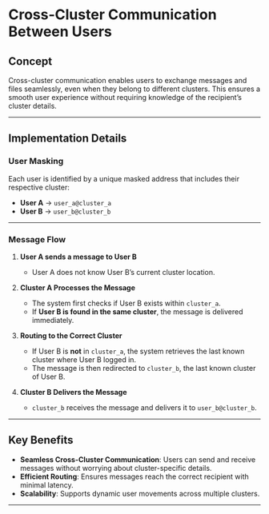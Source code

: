 # Cross-Cluster Communication Between Users

## **Concept**
Cross-cluster communication enables users to exchange messages and files seamlessly, even when they belong to different clusters. This ensures a smooth user experience without requiring knowledge of the recipient’s cluster details.

---

## **Implementation Details**

### **User Masking**
Each user is identified by a unique masked address that includes their respective cluster:
- **User A** → `user_a@cluster_a`
- **User B** → `user_b@cluster_b`

---

### **Message Flow**
1. **User A sends a message to User B**
   - User A does not know User B’s current cluster location.

2. **Cluster A Processes the Message**
   - The system first checks if User B exists within `cluster_a`.
   - If **User B is found in the same cluster**, the message is delivered immediately.

3. **Routing to the Correct Cluster**
   - If User B is **not** in `cluster_a`, the system retrieves the last known cluster where User B logged in.
   - The message is then redirected to `cluster_b`, the last known cluster of User B.

4. **Cluster B Delivers the Message**
   - `cluster_b` receives the message and delivers it to `user_b@cluster_b`.

---

## **Key Benefits**
- **Seamless Cross-Cluster Communication**: Users can send and receive messages without worrying about cluster-specific details.
- **Efficient Routing**: Ensures messages reach the correct recipient with minimal latency.
- **Scalability**: Supports dynamic user movements across multiple clusters.

---
